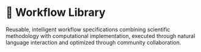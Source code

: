# 🦉 Workflow Library

Reusable, intelligent workflow specifications combining scientific methodology with computational implementation, executed through natural language interaction and optimized through community collaboration.
